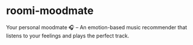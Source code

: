 # roomi-moodmate
Your personal moodmate 🎧 – An emotion-based music recommender that listens to your feelings and plays the perfect track.
